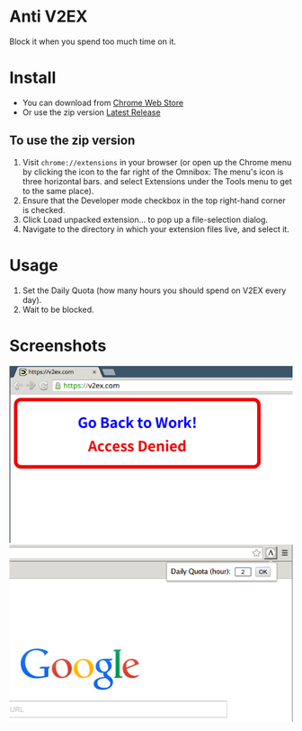 # Anti V2EX

Block it when you spend too much time on it.

# Install

* You can download from [Chrome Web Store](https://chrome.google.com/webstore/detail/ajbjcielciekohmackgmglohckkibbdl)
* Or use the zip version [Latest Release](https://github.com/VitoVan/A-V2EX/releases/latest)

## To use the zip version

1. Visit ```chrome://extensions``` in your browser (or open up the Chrome menu by clicking the icon to the far right of the Omnibox:  The menu's icon is three horizontal bars. and select Extensions under the Tools menu to get to the same place).
2. Ensure that the Developer mode checkbox in the top right-hand corner is checked.
3. Click Load unpacked extension… to pop up a file-selection dialog.
4. Navigate to the directory in which your extension files live, and select it.

# Usage

1. Set the Daily Quota (how many hours you should spend on V2EX every day).
2. Wait to be blocked.

# Screenshots

![](https://raw.githubusercontent.com/VitoVan/A-V2EX/master/screenshots/access_denied.png)
![](https://raw.githubusercontent.com/VitoVan/A-V2EX/master/screenshots/daily_quota.png)
